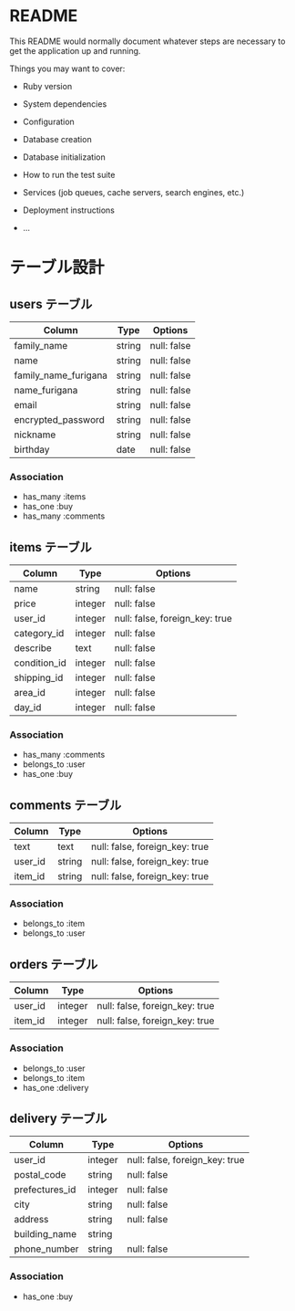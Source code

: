 # README

This README would normally document whatever steps are necessary to get the
application up and running.

Things you may want to cover:

* Ruby version

* System dependencies

* Configuration

* Database creation

* Database initialization

* How to run the test suite

* Services (job queues, cache servers, search engines, etc.)

* Deployment instructions

* ...

# テーブル設計

## users テーブル

| Column               | Type     | Options     |
| -------------------- | -------- | ----------- |
| family_name          | string   | null: false |
| name                 | string   | null: false |
| family_name_furigana | string   | null: false |
| name_furigana        | string   | null: false |
| email                | string   | null: false |
| encrypted_password   | string   | null: false |
| nickname             | string   | null: false |
| birthday             | date     | null: false |

### Association

- has_many :items
- has_one  :buy
- has_many :comments

## items テーブル

| Column       | Type    | Options                        |
| ------------ | ------- | ------------------------------ |
| name         | string  | null: false                    |
| price        | integer | null: false                    |
| user_id      | integer | null: false, foreign_key: true |
| category_id  | integer | null: false                    |
| describe     | text    | null: false                    |
| condition_id | integer | null: false                    |
| shipping_id  | integer | null: false                    |
| area_id      | integer | null: false                    |
| day_id       | integer | null: false                    |

### Association

- has_many   :comments
- belongs_to :user
- has_one    :buy

## comments テーブル

| Column  | Type       | Options                        |
| ------- | ---------- | ------------------------------ |
| text    | text       | null: false, foreign_key: true |
| user_id | string     | null: false, foreign_key: true |
| item_id | string     | null: false, foreign_key: true |


### Association

- belongs_to :item
- belongs_to :user

## orders テーブル

| Column  | Type       | Options                        |
| ------- | ---------- | ------------------------------ |
| user_id | integer    | null: false, foreign_key: true |
| item_id | integer    | null: false, foreign_key: true |

### Association

- belongs_to :user
- belongs_to :item
- has_one    :delivery

## delivery テーブル

| Column         | Type       | Options                        |
| -------------- | ---------- | ------------------------------ |
| user_id        | integer    | null: false, foreign_key: true |
| postal_code    | string     | null: false                    |
| prefectures_id | integer    | null: false                    |
| city           | string     | null: false                    |
| address        | string     | null: false                    |
| building_name  | string     |                                |
| phone_number   | string     | null: false                    |

### Association

- has_one    :buy

